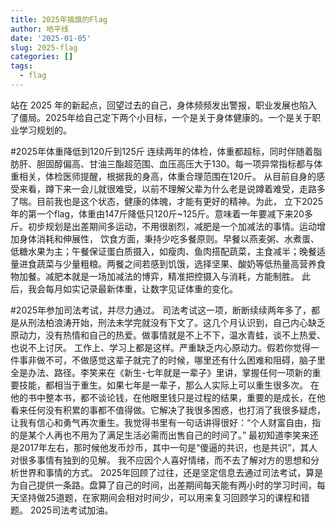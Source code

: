 ```yaml
---
title: 2025年插旗的Flag
author: 地平线
date: '2025-01-05'
slug: 2025-flag
categories: []
tags:
  - flag
---
```


站在 2025 年的新起点，回望过去的自己，身体频频发出警报，职业发展也陷入了僵局。2025年给自己定下两个小目标，一个是关于身体健康的。一个是关于职业学习规划的。

#2025年体重降低到120斤到125斤
连续两年的体检，体重都超标，同时伴随着脂肪肝、胆固醇偏高、甘油三酯超范围、血压高压大于130。每一项异常指标都与体重相关，体检医师提醒，根据我的身高，体重合理范围在120斤。
从目前自身的感受来看，蹲下来一会儿就很难受，以前不理解父辈为什么老是说蹲着难受，走路多了喘。目前我也是这个状态，健康的体魄，才能有更好的精神。为此，
立下2025年的第一个flag，体重由147斤降低只120斤~125斤。意味着一年要减下来20多斤。初步规划是出差期间多运动，不用很剧烈，减肥是一个加减法的事情。运动增加身体消耗和伸展性，
饮食方面，秉持少吃多餐原则。早餐以燕麦粥、水煮蛋、低糖水果为主；午餐保证蛋白质摄入，如瘦肉、鱼肉搭配蔬菜，主食减半；晚餐适量进食蔬菜与少量粗粮。两餐之间若感到饥饿，选择坚果、酸奶等低热量高营养食物加餐。减肥本就是一场加减法的博弈，精准把控摄入与消耗，方能制胜。
此后，我会每月如实记录最新体重，让数字见证体重的变化。

#2025年参加司法考试，并尽力通过。
司法考试这一项，断断续续两年多了，都是从刑法柏浪涛开始，刑法未学完就没有下文了。这几个月认识到，自己内心缺乏原动力，没有热情和自己的热爱。做事情就是不上不下，温水青蛙，谈不上热爱、也说不上讨厌。
工作上、学习上都是这样。严重缺乏内心原动力。假若你觉得一件事非做不可，不做感觉这辈子就完了的时候，哪里还有什么困难和阻碍，脑子里全是办法、路径。李笑来在《新生-七年就是一辈子》里讲，掌握任何一项新的重要技能，都相当于重生。如果七年是一辈子，那么人实际上可以重生很多次。
在他的书中整本书，都不谈论钱，在他眼里钱只是过程的结果，重要的是成长，在他看来任何没有积累的事都不值得做。它解决了我很多困惑，也打消了我很多疑虑，让我有信心和勇气再次重生。我觉得书里有一句话讲得很好：“个人财富自由，指的是某个人再也不用为了满足生活必需而出售自己的时间了。”
最初知道李笑来还是2017年左右，那时候他发币炒币，其中一句是“傻逼的共识，也是共识”，其人对很多事情有独到的见解。
我不应因个人喜好情绪，而不去了解对方的思想和分析世界和事情的方式。
2025年回顾了过往，还是坚定信息去通过司法考试，算是为自己提供一条路。盘算了自己的时间，出差期间每天能有两小时的学习时间，每天坚持做25道题，在家期间会相对时间少，可以用来复习回顾学习的课程和错题。
2025司法考试加油。